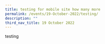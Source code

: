 ```yaml
---
title: testing for mobile site how many more
permalink: /events/19-October-2022/testing/
description: ""
third_nav_title: 19 October 2022
---
```





testing